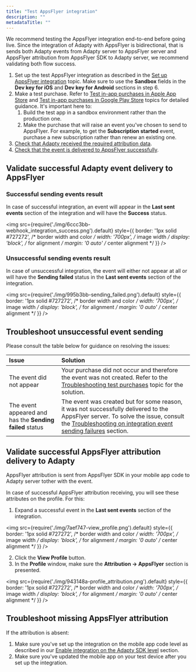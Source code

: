 ```yaml
---
title: "Test AppsFlyer integration"
description: ""
metadataTitle: ""
---
```


We recommend testing the AppsFlyer integration end-to-end before going live. Since the integration of Adapty with AppsFlyer is bidirectional, that is sends both Adapty events from Adapty server to AppsFlyer server and AppsFlyer attribution from AppsFlyer SDK to Adapty server, we recommend validating both flow success.

1. Set up the test AppsFlyer integration as described in the [Set up AppsFlyer integration](appsflyer-setup) topic. Make sure to use the **Sandbox** fields in the **Dev key for iOS** and **Dev key for Android** sections in step 6.
2. Make a test purchase. Refer to [Test in-app purchases in Apple App Store](testing-purchases-ios) and [Test in-app purchases in Google Play Store](testing-on-android) topics for detailed guidance. It's important here to:
   1. Build the test app in a sandbox environment rather than the production one.
   2. Make the purchase that will raise an event you've chosen to send to AppsFlyer. For example, to get the **Subscription started** event, purchase a new subscription rather than renew an existing one.
3. [Check that Adapty received the required attribution data](test-appsflyer-integration#validate-successful-adapty-event-delivery-to-appsflyer).
4. [Check that the event is delivered to AppsFlyer successfully](test-appsflyer-integration#validate-successful-appsflyer-attribution-delivery-to-adapty).

## Validate successful Adapty event delivery to AppsFlyer

### Successful sending events result

In case of successful integration, an event will appear in the **Last sent events** section of the integration and will have the **Success** status. 


<img
  src={require('./img/6ccc3bb-webhook_integration_success.png').default}
  style={{
    border: '1px solid #727272', /* border width and color */
    width: '700px', /* image width */
    display: 'block', /* for alignment */
    margin: '0 auto' /* center alignment */
  }}
/>





### Unsuccessful sending events result

In case of unsuccessful integration, the event will either not appear at all or will have the **Sending failed** status in the **Last sent events** section of the integration.


<img
  src={require('./img/995b3bb-sending_failed.png').default}
  style={{
    border: '1px solid #727272', /* border width and color */
    width: '700px', /* image width */
    display: 'block', /* for alignment */
    margin: '0 auto' /* center alignment */
  }}
/>





## Troubleshoot unsuccessful event sending

Please consult the table below for guidance on resolving the issues:

| Issue                                                    | Solution                                                                                                                                                                                                                   |
| :------------------------------------------------------- | :------------------------------------------------------------------------------------------------------------------------------------------------------------------------------------------------------------------------- |
| The event did not appear                                 | Your purchase did not occur and therefore the event was not created. Refer to the [Troubleshooting test purchases](troubleshooting-test-purchases) topic for the solution.                                             |
| The event appeared and has the **Sending failed** status | The event was created but for some reason, it was not successfully delivered to the AppsFlyer server. To solve the issue, consult the [Troubleshooting on integration event sending failures](sending_failed) section. |

## Validate successful AppsFlyer attribution delivery to Adapty

AppsFlyer attribution is sent from AppsFlyer SDK in your mobile app code to Adapty server tother with the event. 

In case of successful AppsFlyer attribution receiving, you will see these attributes on the profile. For this:

1. Expand a successful event in the **Last sent events** section of the integration.

   
<img
  src={require('./img/7aef747-view_profile.png').default}
  style={{
    border: '1px solid #727272', /* border width and color */
    width: '700px', /* image width */
    display: 'block', /* for alignment */
    margin: '0 auto' /* center alignment */
  }}
/>



2. Click the **View Profile** button.
3. In the **Profile** window, make sure the **Attribution -> AppsFlyer** section is presented.

   
<img
  src={require('./img/943148a-profile_attribution.png').default}
  style={{
    border: '1px solid #727272', /* border width and color */
    width: '700px', /* image width */
    display: 'block', /* for alignment */
    margin: '0 auto' /* center alignment */
  }}
/>




## Troubleshoot missing AppsFlyer attribution

If the attribution is absent:

1. Make sure you've set up the integration on the mobile app code level as described in our [Enable integration on the Adapty SDK level](appsflyer-setup#enable-integration-on-the-adapty-sdk-level) section.
2. Make sure you've updated the mobile app on your test device after you set up the integration.